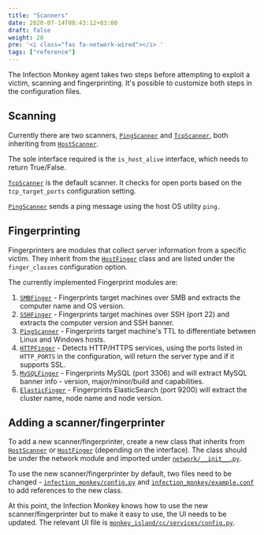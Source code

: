 ```yaml
---
title: "Scanners"
date: 2020-07-14T08:43:12+03:00
draft: false
weight: 20
pre: '<i class="fas fa-network-wired"></i> '
tags: ["reference"]
---
```


The Infection Monkey agent takes two steps before attempting to exploit a victim, scanning and fingerprinting. It's possible to customize both steps in the configuration files.

## Scanning

Currently there are two scanners, [`PingScanner`][ping-scanner] and [`TcpScanner`][tcp-scanner], both inheriting from [`HostScanner`][host-scanner].

The sole interface required is the `is_host_alive` interface, which needs to return True/False.

[`TcpScanner`][tcp-scanner] is the default scanner. It checks for open ports based on the `tcp_target_ports` configuration setting.

[`PingScanner`][ping-scanner] sends a ping message using the host OS utility `ping.`

## Fingerprinting

Fingerprinters are modules that collect server information from a specific victim. They inherit from the [`HostFinger`][host-finger] class and are listed under the `finger_classes` configuration option.

The currently implemented Fingerprint modules are:

1. [`SMBFinger`][smb-finger] - Fingerprints target machines over SMB and extracts the computer name and OS version.
2. [`SSHFinger`][ssh-finger] - Fingerprints target machines over SSH (port 22) and extracts the computer version and SSH banner.
3. [`PingScanner`][ping-scanner] - Fingerprints target machine's TTL to differentiate between Linux and Windows hosts.
4. [`HTTPFinger`][http-finger] - Detects HTTP/HTTPS services, using the ports listed in `HTTP_PORTS` in the configuration, will return the server type and if it supports SSL.
5. [`MySQLFinger`][mysql-finger] - Fingerprints MySQL (port 3306) and will extract MySQL banner info - version, major/minor/build and capabilities.
6. [`ElasticFinger`][elastic-finger] - Fingerprints ElasticSearch (port 9200) will extract the cluster name, node name and node version.

## Adding a scanner/fingerprinter

To add a new scanner/fingerprinter, create a new class that inherits from [`HostScanner`][host-scanner] or [`HostFinger`][host-finger] (depending on the interface). The class should be under the network module and imported under [`network/__init__.py`](https://github.com/guardicore/monkey/blob/master/monkey/infection_monkey/network/__init__.py).

To use the new scanner/fingerprinter by default, two files need to be changed - [`infection_monkey/config.py`](https://github.com/guardicore/monkey/blob/master/monkey/infection_monkey/config.py) and [`infection_monkey/example.conf`](https://github.com/guardicore/monkey/blob/master/monkey/infection_monkey/example.conf) to add references to the new class.

At this point, the Infection Monkey knows how to use the new scanner/fingerprinter but to make it easy to use, the UI needs to be updated. The relevant UI file is [`monkey_island/cc/services/config.py`](https://github.com/guardicore/monkey/blob/master/monkey/monkey_island/cc/services/config.py).

 [elastic-finger]: https://github.com/guardicore/monkey/blob/develop/monkey/infection_monkey/network/elasticfinger.py
 [http-finger]: https://github.com/guardicore/monkey/blob/develop/monkey/infection_monkey/network/httpfinger.py
 [host-finger]: https://github.com/guardicore/monkey/blob/develop/monkey/infection_monkey/network/__init__.py
 [host-scanner]: https://github.com/guardicore/monkey/blob/develop/monkey/infection_monkey/network/__init__.py
 [mysql-finger]: https://github.com/guardicore/monkey/blob/develop/monkey/infection_monkey/network/mysqlfinger.py
 [ping-scanner]: https://github.com/guardicore/monkey/blob/develop/monkey/infection_monkey/network/ping_scanner.py
 [smb-finger]: https://github.com/guardicore/monkey/blob/develop/monkey/infection_monkey/network/smbfinger.py
 [ssh-finger]: https://github.com/guardicore/monkey/blob/develop/monkey/infection_monkey/network/sshfinger.py
 [tcp-scanner]: https://github.com/guardicore/monkey/blob/develop/monkey/infection_monkey/network/tcp_scanner.py
